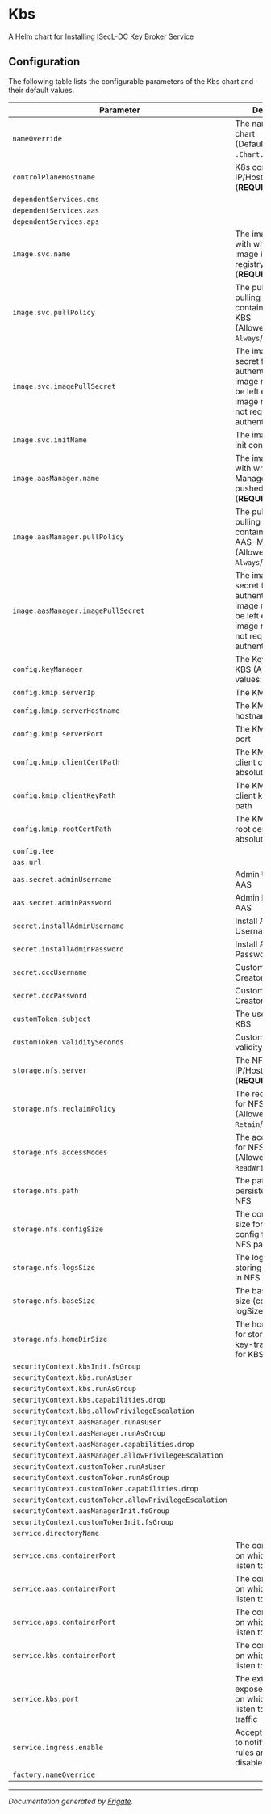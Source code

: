 
Kbs
===========

A Helm chart for Installing ISecL-DC Key Broker Service


## Configuration

The following table lists the configurable parameters of the Kbs chart and their default values.

| Parameter                | Description             | Default        |
| ------------------------ | ----------------------- | -------------- |
| `nameOverride` | The name for KBS chart<br> (Default: `.Chart.Name`) | `""` |
| `controlPlaneHostname` | K8s control plane IP/Hostname<br> (**REQUIRED**) | `"<user input>"` |
| `dependentServices.cms` |  | `"cms"` |
| `dependentServices.aas` |  | `"aas"` |
| `dependentServices.aps` |  | `"aps"` |
| `image.svc.name` | The image name with which KBS image is pushed to registry<br> (**REQUIRED**) | `"<user input>"` |
| `image.svc.pullPolicy` | The pull policy for pulling from container registry for KBS<br> (Allowed values: `Always`/`IfNotPresent`) | `"Always"` |
| `image.svc.imagePullSecret` | The image pull secret for authenticating with image registry, can be left empty if image registry does not require authentication | `null` |
| `image.svc.initName` | The image name of init container | `"<user input>"` |
| `image.aasManager.name` | The image name with which AAS-Manager image is pushed to registry<br> (**REQUIRED**) | `"<user input>"` |
| `image.aasManager.pullPolicy` | The pull policy for pulling from container registry for AAS-Manager<br> (Allowed values: `Always`/`IfNotPresent`) | `"Always"` |
| `image.aasManager.imagePullSecret` | The image pull secret for authenticating with image registry, can be left empty if image registry does not require authentication | `null` |
| `config.keyManager` | The Key manager for KBS (Allowed values: `kmip`) | `"kmip"` |
| `config.kmip.serverIp` | The KMIP server IP | `"<user input>"` |
| `config.kmip.serverHostname` | The KMIP server hostname | `"<user input>"` |
| `config.kmip.serverPort` | The KMIP server port | `"<user input>"` |
| `config.kmip.clientCertPath` | The KMIP server client certificate absolute path | `"/etc/pykmip/certs/client_certificate.pem"` |
| `config.kmip.clientKeyPath` | The KMIP server client key absolute path | `"/etc/pykmip/certs/client_key.pem"` |
| `config.kmip.rootCertPath` | The KMIP server root certificate absolute path | `"/etc/pykmip/certs/root_certificate.pem"` |
| `config.tee` |  | `false` |
| `aas.url` |  | `"<user input>"` |
| `aas.secret.adminUsername` | Admin Username for AAS | `"<user input>"` |
| `aas.secret.adminPassword` | Admin Password for AAS | `"<user input>"` |
| `secret.installAdminUsername` | Install Admin Username for KBS | `"<user input>"` |
| `secret.installAdminPassword` | Install Admin Password for KBS | `"<user input>"` |
| `secret.cccUsername` | Custom Claims Creator Username | `"<user input>"` |
| `secret.cccPassword` | Custom Claims Creator Password | `"<user input>"` |
| `customToken.subject` | The username for KBS | `"kbs"` |
| `customToken.validitySeconds` | Custom Token validity in seconds | `"31536000"` |
| `storage.nfs.server` | The NFS Server IP/Hostname<br> (**REQUIRED**) | `"<user input>"` |
| `storage.nfs.reclaimPolicy` | The reclaim policy for NFS<br> (Allowed values: `Retain`/) | `"Retain"` |
| `storage.nfs.accessModes` | The access modes for NFS<br> (Allowed values: `ReadWriteMany`) | `"ReadWriteMany"` |
| `storage.nfs.path` | The path for storing persistent data on NFS | `"/mnt/nfs_share"` |
| `storage.nfs.configSize` | The configuration size for storing config for KBS in NFS path | `"10Mi"` |
| `storage.nfs.logsSize` | The logs size for storing logs for KBS in NFS path | `"1Gi"` |
| `storage.nfs.baseSize` | The base volume size (configSize + logSize) | `"1.1Gi"` |
| `storage.nfs.homeDirSize` | The home dir size for storing keys and key-transfer-policy for KBS in NFS path | `"10Mi"` |
| `securityContext.kbsInit.fsGroup` |  | `1001` |
| `securityContext.kbs.runAsUser` |  | `1001` |
| `securityContext.kbs.runAsGroup` |  | `1001` |
| `securityContext.kbs.capabilities.drop` |  | `["all"]` |
| `securityContext.kbs.allowPrivilegeEscalation` |  | `false` |
| `securityContext.aasManager.runAsUser` |  | `1001` |
| `securityContext.aasManager.runAsGroup` |  | `1001` |
| `securityContext.aasManager.capabilities.drop` |  | `["all"]` |
| `securityContext.aasManager.allowPrivilegeEscalation` |  | `false` |
| `securityContext.customToken.runAsUser` |  | `1001` |
| `securityContext.customToken.runAsGroup` |  | `1001` |
| `securityContext.customToken.capabilities.drop` |  | `["all"]` |
| `securityContext.customToken.allowPrivilegeEscalation` |  | `false` |
| `securityContext.aasManagerInit.fsGroup` |  | `1001` |
| `securityContext.customTokenInit.fsGroup` |  | `1001` |
| `service.directoryName` |  | `"kbs"` |
| `service.cms.containerPort` | The containerPort on which CMS can listen to traffic | `8445` |
| `service.aas.containerPort` | The containerPort on which AAS can listen to traffic | `8444` |
| `service.aps.containerPort` | The containerPort on which APS can listen to traffic | `5443` |
| `service.kbs.containerPort` | The containerPort on which KBS can listen to traffic | `9443` |
| `service.kbs.port` | The externally exposed NodePort on which KBS can listen to external traffic | `30448` |
| `service.ingress.enable` | Accept true or false to notify ingress rules are enable or disabled | `false` |
| `factory.nameOverride` |  | `""` |



---
_Documentation generated by [Frigate](https://frigate.readthedocs.io)._

